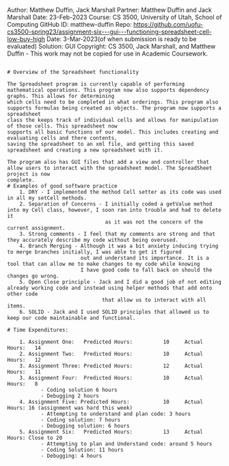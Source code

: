 Author:     Matthew Duffin, Jack Marshall
Partner:    Matthew Duffin and Jack Marshall
Date:       23-Feb-2023
Course:     CS 3500, University of Utah, School of Computing
GitHub ID:  matthew-duffin
Repo:       https://github.com/uofu-cs3500-spring23/assignment-six---gui---functioning-spreadsheet-cell-low-buy-high
Date:       3-Mar-2023(of when submission is ready to be evaluated)
Solution:   GUI
Copyright:  CS 3500, Jack Marshall, and Matthew Duffin - This work may not be copied for use in Academic Coursework.
```

# Overview of the Spreadsheet functionality

The Spreadsheet program is currently capable of performing mathematical operations. This program now also supports dependency graphs. This allows for determining
which cells need to be completed in what orderings. This program also supports formulas being created as objects. The program now supports a spreadsheet
class the keeps track of individual cells and allows for manipulation of those cells. This spreadsheet now 
supports all basic functions of our model. This includes creating and evaluating cells and there contents,
saving the spreadsheet to an xml file, and getting this saved spreadsheet and creating a new spreadsheet with it. 

The program also has GUI files that add a view and controller that allow users to interact with the spreadsheet model. The SpreadSheet project is now
complete. 
# Examples of good software practice
    1. DRY - I implemented the method Cell setter as its code was used in all my setCell methods.
    2. Separation of Concerns - I initially coded a getValue method into my Cell class, however, I soon ran into trouble and had to delete it 
                                as it was not the concern of the current assignment. 
    3. Strong comments - I feel that my comments are strong and that they accurately describe my code without being overused. 
    4. Branch Merging - Although it was a bit anxiety inducing trying to merge branches initially, I was able to get it figured
                        out and understand its importance. It is a tool that can allow me to make changes to my code while knowing
                        I have good code to fall back on should the changes go wrong. 
    5. Open Close principle - Jack and I did a good job of not editing already working code and instead using helper methods that add onto other code
                               that allow us to interact with all items. 
    6. SOLID - Jack and I used SOLID principles that allowed us to keep our code maintainable and functional. 

# Time Expenditures:

    1. Assignment One:   Predicted Hours:          10     Actual Hours:   14
    2. Assignment Two:   Predicted Hours:          10     Actual Hours:   12
    3. Assignment Three: Predicted Hours:          12     Actual Hours:   11 
    3. Assignment Four:  Predicted Hours:          10     Actual Hours:   8
           - Coding solution 6 hours 
           - Debugging 2 hours
    4. Assignment Five: Predicted Hours:           10     Actual Hours: 16 (assignment was hard this week)
           - Attempting to understand and plan code: 3 hours
           - Coding solution: 7 hours
           - Debugging solution: 6 hours
    5. Assignment Six:   Predicted Hours:          13     Actual Hours: Close to 20
           - Attempting to plan and Understand code: around 5 hours
           - Coding Solution: 11 hours
           - Debugging: 4 hours 
           
           